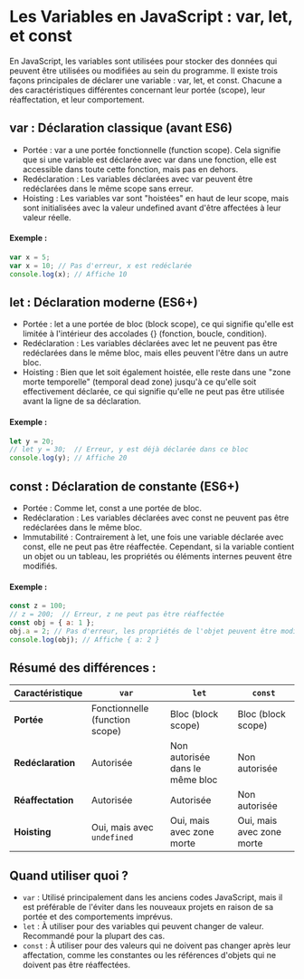 # Les Variables en JavaScript : var, let, et const

En JavaScript, les variables sont utilisées pour stocker des données qui peuvent être utilisées ou modifiées au sein du programme. Il existe trois façons principales de déclarer une variable : var, let, et const. Chacune a des caractéristiques différentes concernant leur portée (scope), leur réaffectation, et leur comportement.

## var : Déclaration classique (avant ES6)

- Portée : var a une portée fonctionnelle (function scope). Cela signifie que si une variable est déclarée avec var dans une fonction, elle est accessible dans toute cette fonction, mais pas en dehors.
- Redéclaration : Les variables déclarées avec var peuvent être redéclarées dans le même scope sans erreur.
- Hoisting : Les variables var sont "hoistées" en haut de leur scope, mais sont initialisées avec la valeur undefined avant d'être affectées à leur valeur réelle.

#### Exemple :

```javascript
var x = 5;
var x = 10; // Pas d'erreur, x est redéclarée
console.log(x); // Affiche 10
```

## let : Déclaration moderne (ES6+)

- Portée : let a une portée de bloc (block scope), ce qui signifie qu'elle est limitée à l'intérieur des accolades {} (fonction, boucle, condition).
- Redéclaration : Les variables déclarées avec let ne peuvent pas être redéclarées dans le même bloc, mais elles peuvent l'être dans un autre bloc.
- Hoisting : Bien que let soit également hoistée, elle reste dans une "zone morte temporelle" (temporal dead zone) jusqu'à ce qu'elle soit effectivement déclarée, ce qui signifie qu'elle ne peut pas être utilisée avant la ligne de sa déclaration.

#### Exemple :

```javascript
let y = 20;
// let y = 30;  // Erreur, y est déjà déclarée dans ce bloc
console.log(y); // Affiche 20
```

## const : Déclaration de constante (ES6+)

- Portée : Comme let, const a une portée de bloc.
- Redéclaration : Les variables déclarées avec const ne peuvent pas être redéclarées dans le même bloc.
- Immutabilité : Contrairement à let, une fois une variable déclarée avec const, elle ne peut pas être réaffectée. Cependant, si la variable contient un objet ou un tableau, les propriétés ou éléments internes peuvent être modifiés.

#### Exemple :

```javascript
const z = 100;
// z = 200;  // Erreur, z ne peut pas être réaffectée
const obj = { a: 1 };
obj.a = 2; // Pas d'erreur, les propriétés de l'objet peuvent être modifiées
console.log(obj); // Affiche { a: 2 }
```

## Résumé des différences :

| **Caractéristique** | **`var`**                      | **`let`**                       | **`const`**               |
| ------------------- | ------------------------------ | ------------------------------- | ------------------------- |
| **Portée**          | Fonctionnelle (function scope) | Bloc (block scope)              | Bloc (block scope)        |
| **Redéclaration**   | Autorisée                      | Non autorisée dans le même bloc | Non autorisée             |
| **Réaffectation**   | Autorisée                      | Autorisée                       | Non autorisée             |
| **Hoisting**        | Oui, mais avec `undefined`     | Oui, mais avec zone morte       | Oui, mais avec zone morte |

## Quand utiliser quoi ?

- `var` : Utilisé principalement dans les anciens codes JavaScript, mais il est préférable de l'éviter dans les nouveaux projets en raison de sa portée et des comportements imprévus.
- `let` : À utiliser pour des variables qui peuvent changer de valeur. Recommandé pour la plupart des cas.
- `const` : À utiliser pour des valeurs qui ne doivent pas changer après leur affectation, comme les constantes ou les références d'objets qui ne doivent pas être réaffectées.
